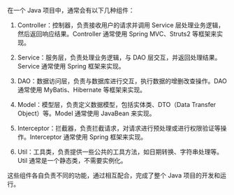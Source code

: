 <!--
 * @Description:
 * @FilePath: \README.md
 * @Author: hhrwvyy5654v huang_rongquan@outlook.com
 * @Date: 2023-05-17 18:04:27
 * @LastEditors: hhrwvyy5654v huang_rongquan@outlook.com
 * @LastEditTime: 2023-05-17 18:04:46
 * Copyright (c) 2023 by hhrwvyy5654v , All Rights Reserved.
-->

在一个 Java 项目中，通常会有以下几种组件：

1. Controller：控制器，负责接收用户的请求并调用 Service 层处理业务逻辑，然后返回响应结果。Controller 通常使用 Spring MVC、Struts2 等框架来实现。

2. Service：服务层，负责处理业务逻辑，与 DAO 层交互，并返回处理结果。Service 通常使用 Spring 框架来实现。

3. DAO：数据访问层，负责与数据库进行交互，执行数据的增删改查操作。DAO 通常使用 MyBatis、Hibernate 等框架来实现。

4. Model：模型层，负责定义数据模型，包括实体类、DTO（Data Transfer Object）等。Model 通常使用 JavaBean 来实现。

5. Interceptor：拦截器，负责拦截请求，对请求进行预处理或进行权限验证等操作。Interceptor 通常使用 Spring 框架来实现。

6. Util：工具类，负责提供一些公共的工具方法，如日期转换、字符串处理等。Util 通常是一个静态类，不需要实例化。

这些组件各自负责不同的功能，通过相互配合，完成了整个 Java 项目的开发和运行。
